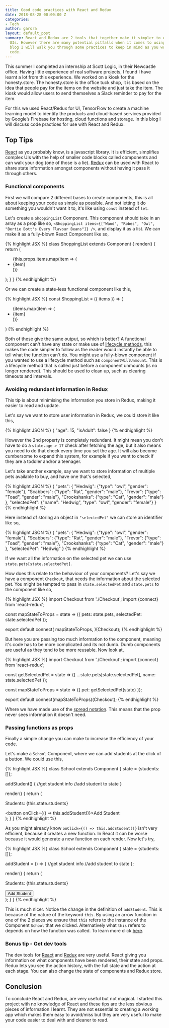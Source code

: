 ```yaml
---
title: Good code practices with React and Redux
date: 2018-08-28 00:00:00 Z
categories:
- Tech
author: garora
layout: default_post
summary: React and Redux are 2 tools that together make it simpler to create functional
  UIs. However there are many potential pitfalls when it comes to using them. In this
  blog I will walk you through some practices to keep in mind as you write your own
  code.
---
```


This summer I completed an internship at Scott Logic, in their Newcastle office. Having little experience of real software projects, I found I have learnt a lot from this experience. We worked on a kiosk for the honesty.store. The honesty.store is the office tuck shop, it is based on the idea that people pay for the items on the website and just take the item. The kiosk would allow users to send themselves a Slack reminder to pay for the item.

For this we used React/Redux for UI, TensorFlow to create a machine learning model to identify the products and cloud-based services provided by Google’s Firebase for hosting, cloud functions and storage. In this blog I will discuss code practices for use with React and Redux.

## Top Tips

[React](https://reactjs.org/) as you probably know, is a javascript library. It is efficient, simplifies complex UIs with the help of smaller code blocks called components and can walk your dog (one of those is a lie). [Redux](https://redux.js.org/basics/usagewithreact) can be used with React to share state information amongst components without having it pass it through others.

### Functional components

First we will compare 2 different bases to create components, this is all about keeping your code as simple as possible. And not letting it do something you wouldn't want it to, it's like using `const` instead of `let`.

Let's create a `ShoppingList` Component. This component should take in an array as a prop like so,
`<ShoppingList items={["Wand", "Robes", "Owl", "Bertie Bott's Every Flavour Beans"]} />`, and display it as a list. We can make it as a fully-blown React Component like so,

{% highlight JSX %}
class ShoppingList extends Component {
  render() {
    return (
      <div className="shopping-list">
        <ul>
          {this.props.items.map(item => (<li>{item}</li>))}
        </ul>
      </div>
    );
  }
}
{% endhighlight %}

Or we can create a state-less functional component like this,

{% highlight JSX %}
const ShoppingList = ({ items }) => (
      <div className="shopping-list">
        <ul>
          {items.map(item => (<li>{item}</li>))}
        </ul>
      </div>
    )
{% endhighlight %}

Both of these give the same output, so which is better? A functional component can't have any state or make use of [lifecycle methods](https://reactjs.org/docs/react-component.html), this makes the code simpler to follow as the reader would instantly be able to tell what the function can't do. You might use a fully-blown component if you wanted to use a lifecycle method such as `componentWillUnmount`. This is a lifecycle method that is called just before a component unmounts (is no longer rendered). This should be used to clean up, such as clearing timeouts and intervals.

### Avoiding redundant information in Redux

This tip is about minimising the information you store in Redux, making it easier to read and update.

Let's say we want to store user information in Redux, we could store it like this,

{% highlight JSON %}
{
  "age": 15,
  "isAdult": false
}
{% endhighlight %}

However the 2nd property is completely redundant. It might mean you don't have to do a `state.age > 17` check after fetching the age, but it also means you need to do that check every time you set the age. It will also become cumbersome to expand this system, for example if you want to check if they are a toddler and/or a teenager.

Let's take another example, say we want to store information of multiple pets available to buy, and have one that's selected,

{% highlight JSON %}
{
  "pets": {
    "Hedwig": {"type": "owl", "gender": "female"},
    "Scabbers": {"type": "Rat", "gender": "male"},
    "Trevor": {"type": "Toad", "gender": "male"},
    "Crookshanks": {"type": "Cat", "gender": "male"}
  },
    "selectedPet": {"name": "Hedwig", "type": "owl", "gender": "female"}
}
{% endhighlight %}

Here instead of storing an object in `"selectedPet"` we can store an identifier like so,

{% highlight JSON %}
{
  "pets": {
    "Hedwig": {"type": "owl", "gender": "female"},
    "Scabbers": {"type": "Rat", "gender": "male"},
    "Trevor": {"type": "Toad", "gender": "male"},
    "Crookshanks": {"type": "Cat", "gender": "male"}
  },
    "selectedPet": "Hedwig"
}
{% endhighlight %}

If we want all the information on the selected pet we can use `state.pets[state.selectedPet]`.

How does this relate to the behaviour of your components? Let's say we have a component `Checkout`, that needs the information about the selected pet. You might be tempted to pass in `state.selectedPet` and `state.pets` to the component like so,

{% highlight JSX %}
import Checkout from './Checkout';
import {connect} from 'react-redux';

const mapStateToProps = state => ({
    pets: state.pets,
    selectedPet: state.selectedPet
});

export default connect(
  mapStateToProps,
)(Checkout);
{% endhighlight %}

But here you are passing too much information to the component, meaning it's code has to be more complicated and its not dumb. Dumb components are useful as they tend to be more reusable. Now look at,

{% highlight JSX %}
import Checkout from './Checkout';
import {connect} from 'react-redux';

const getSelectedPet = state => ({
  ...state.pets[state.selectedPet],
  name: state.selectedPet
});

const mapStateToProps = state => ({
  pet: getSelectedPet(state)
});

export default connect(mapStateToProps)(Checkout);
{% endhighlight %}

Where we have made use of the [spread notation](https://developer.mozilla.org/en-US/docs/Web/JavaScript/Reference/Operators/Spread_syntax). This means that the prop never sees information it doesn't need.

### Passing functions as props

Finally a simple change you can make to increase the efficiency of your code.

Let's make a `School` Component, where we can add students at the click of a button. We could use this,

{% highlight JSX %}
class School extends Component {
  state = {students: []};

  addStudent() {
    //get student info
    //add student to state
  }

  render() {
    return (
      <div>
        <p>Students: {this.state.students}</p>
        <button onClick={() => this.addStudent()}>Add Student</button>
      </div>
    );
  }
}
{% endhighlight %}

As you might already know `onClick={() => this.addStudent()}` isn't very efficient, because it creates a new function. In React it can be worse because it would generate a new function on each render. Now let's try,

{% highlight JSX %}
class School extends Component {
  state = {students: []};

  addStudent = () => {
    //get student info
    //add student to state
  };

  render() {
    return (
      <div>
        <p>Students: {this.state.students}</p>
        <button onClick={this.addStudent}>Add Student</button>
      </div>
    );
  }
}
{% endhighlight %}

This is much nicer. Notice the change in the definition of `addStudent`. This is because of the nature of the keyword `this`. By using an arrow function in one of the 2 places we ensure that `this` refers to the instance of the Component `School` that we clicked. Alternatively what `this` refers to depends on how the function was called. To learn more click [here](https://developer.mozilla.org/en-US/docs/Web/JavaScript/Reference/Operators/this).

### Bonus tip - Get dev tools

The dev tools for [React](https://github.com/facebook/react-devtools) and [Redux](https://github.com/zalmoxisus/redux-devtools-extension) are very useful. React giving you information on what components have been rendered, their state and props. Redux lets you see the action history, with the full state and the action at each stage. You can also change the state of components and Redux store.

## Conclusion

To conclude React and Redux, are very useful but not magical. I started this project with no knowledge of React and these tips are the less obvious pieces of information I learnt. They are not essential to creating a working app which makes them easy to avoid/miss but they are very useful to make your code easier to deal with and cleaner to read.
